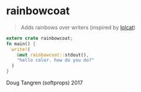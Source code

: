 # rainbowcoat

> Adds rainbows over writers (inspired by [lolcat](https://github.com/busyloop/lolcat))

```rust
extern crate rainbowcoat;
fn main() {
  write!(
    &mut rainbowcoat::stdout(),
    "hello color. how do you do?"
  )
}
```

Doug Tangren (softprops) 2017